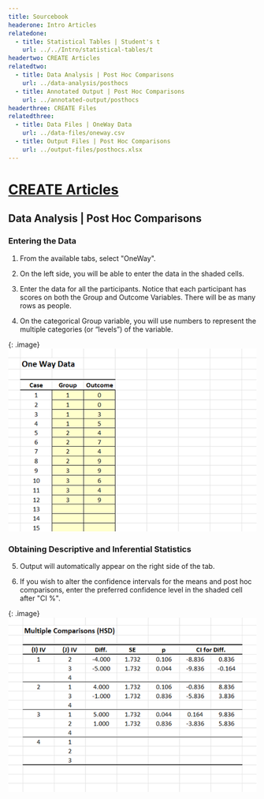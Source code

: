```yaml
---
title: Sourcebook
headerone: Intro Articles
relatedone:
  - title: Statistical Tables | Student's t
    url: ../../Intro/statistical-tables/t
headertwo: CREATE Articles
relatedtwo:
  - title: Data Analysis | Post Hoc Comparisons
    url: ../data-analysis/posthocs
  - title: Annotated Output | Post Hoc Comparisons
    url: ../annotated-output/posthocs
headerthree: CREATE Files
relatedthree:
  - title: Data Files | OneWay Data
    url: ../data-files/oneway.csv
  - title: Output Files | Post Hoc Comparisons
    url: ../output-files/posthocs.xlsx
---
```


# [CREATE Articles](../index.md)

## Data Analysis | Post Hoc Comparisons

### Entering the Data 

1. From the available tabs, select "OneWay".

2. On the left side, you will be able to enter the data in the shaded cells.

3. Enter the data for all the participants. Notice that each participant has scores on both the Group and Outcome Variables. There will be as many rows as people. 

4. On the categorical Group variable, you will use numbers to represent the multiple categories (or “levels”) of the variable.

{: .image}
![Screenshot for entering data](posthocs1.png)

### Obtaining Descriptive and Inferential Statistics

5. Output will automatically appear on the right side of the tab. 

6. If you wish to alter the confidence intervals for the means and post hoc comparisons, enter the preferred confidence level in the shaded cell after "CI %".

{: .image}
![Screenshot for obtaining statistics](posthocs2.png)
